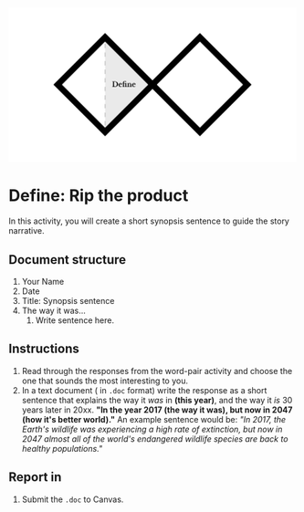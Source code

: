 ![Double Diamond Define Phase graphic](/assets/dd-process-define-1200px@2x.png)

# Define: Rip the product

In this activity, you will create a short synopsis sentence to guide the story narrative.

## Document structure

1. Your Name
2. Date
3. Title: Synopsis sentence
4. The way it was...
   1. Write sentence here.

## Instructions

1. Read through the responses from the word-pair activity and choose the one that sounds the most interesting to you.
2. In a text document \( in `.doc` format\) write the response as a short sentence that explains the way it _was_ in **\(this year\)**, and the way it _is_ 30 years later in 20xx. **"In the year 2017 \(the way it was\), but now in 2047 \(how it's better world\)."** An example sentence would be: _"In 2017, the Earth's wildlife was experiencing a high rate of extinction, but now in 2047 almost all of the world's endangered wildlife species are back to healthy populations."_

## Report in

1. Submit the `.doc` to Canvas.



